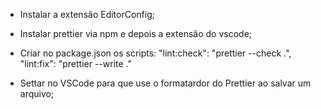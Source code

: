 - Instalar a extensão EditorConfig;
- Instalar prettier via npm e depois a extensão do vscode;
- Criar no package.json os scripts:
    "lint:check": "prettier --check .",
    "lint:fix": "prettier --write ."

- Settar no VSCode para que use o formatardor do Prettier ao salvar um arquivo;